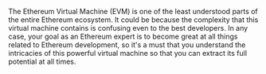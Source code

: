 The Ethereum Virtual Machine (EVM) is one of the least understood parts of the entire Ethereum ecosystem. It could be because the complexity that this virtual machine contains is confusing even to the best developers. In any case, your goal as an Ethereum expert is to become great at all things related to Ethereum development, so it's a must that you understand the intricacies of this powerful virtual machine so that you can extract its full potential at all times.
